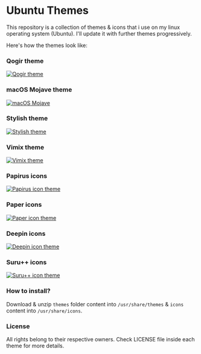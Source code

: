 Ubuntu Themes
=============

This repository is a collection of themes & icons that i use on my linux operating system (Ubuntu). I'll update it with further themes progressively.

Here's how the themes look like:

### Qogir theme

[![Qogir theme](https://cn.opendesktop.org/img/2/a/e/a/83bf56f927c7e7fa33e0995fd91e72ffeced.png)](https://www.gnome-look.org/p/1230631/)

### macOS Mojave theme

[![macOS Mojave](https://cn.opendesktop.org/img/9/e/5/1/8209269906aca59ea0abe3dc10774f61991e.jpg)](https://www.gnome-look.org/p/1275087/)

### Stylish theme

[![Stylish theme](https://cn.opendesktop.org/img/4/f/d/4/538deb2e33cad0d8604eaba1ee78b9bdab0a.jpg)](https://www.gnome-look.org/p/1013743/)

### Vimix theme

[![Vimix theme](https://cn.opendesktop.org/img/a/7/5/f/9ca2f4d4175a7e98b1a7a512274c417e01a1.jpg)](https://www.gnome-look.org/p/1013698/)

### Papirus icons

[![Papirus icon theme](https://cn.opendesktop.org/img/a/8/4/b/56595a54f9c931a8cac235caf97bccef5ab4.png)](https://www.gnome-look.org/p/1166289/)

### Paper icons

[![Paper icon theme](https://cn.opendesktop.org/img//hive/content-pre1/175923-1.png)](https://www.gnome-look.org/p/1099618/)

### Deepin icons

[![Deepin icon theme](https://cn.opendesktop.org/img/3/3/7/3/d8211247acce770e5575fa8566b8ad72ad51.jpg)](https://www.gnome-look.org/p/1191167/)

### Suru++ icons

[![Suru++ icon theme](https://cn.opendesktop.org/img/e/f/5/7/fed59e93ae806a6b41e708705973093e8f97.png)](https://www.gnome-look.org/p/1210408/)

### How to install?

Download & unzip `themes` folder content into `/usr/share/themes` & `icons` content into `/usr/share/icons`.

### License

All rights belong to their respective owners. Check LICENSE file inside each theme for more details.

